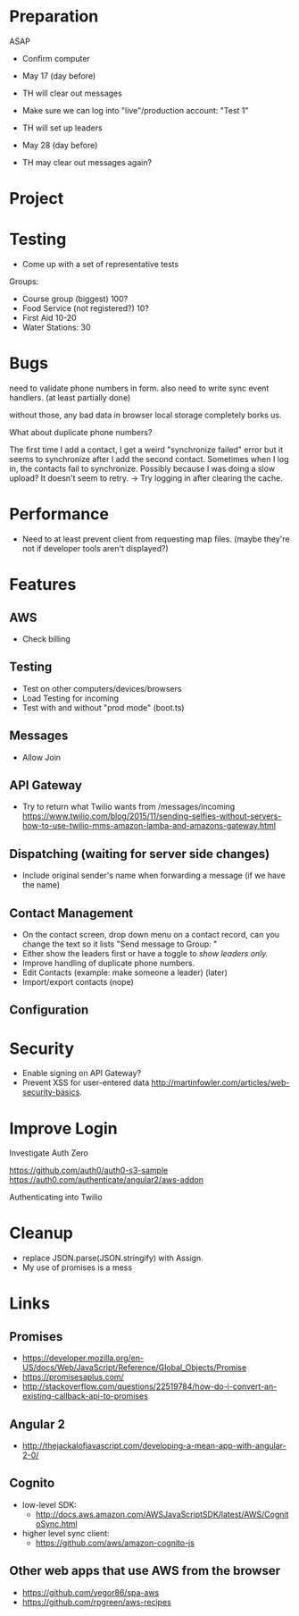 # Preparation

ASAP
* Confirm computer

* May 17 (day before)
* TH will clear out messages
* Make sure we can log into "live"/production account: "Test 1"
* TH will set up leaders

* May 28 (day before)
* TH may clear out messages again?


# Project

# Testing

* Come up with a set of representative tests

Groups:
- Course group (biggest) 100?
- Food Service (not registered?) 10?
- First Aid 10-20
- Water Stations: 30

# Bugs

need to validate phone numbers in form.
also need to write sync event handlers. (at least partially done)

without those, any bad data in browser local storage completely borks us.

What about duplicate phone numbers?

The first time I add a contact, I get a weird "synchronize failed" error but it seems to synchronize after I add the second contact.
Sometimes when I log in, the contacts fail to synchronize.  Possibly because I was doing a slow upload?  It doesn't seem to retry.
 -> Try logging in after clearing the cache.

# Performance

* Need to at least prevent client from requesting map files. (maybe they're not if developer tools aren't displayed?)

# Features

## AWS
* Check billing

## Testing

* Test on other computers/devices/browsers
* Load Testing for incoming 
* Test with and without "prod mode" (boot.ts)

## Messages

* Allow Join <group> <name>

## API Gateway
* Try to return what Twilio wants from /messages/incoming
https://www.twilio.com/blog/2015/11/sending-selfies-without-servers-how-to-use-twilio-mms-amazon-lamba-and-amazons-gateway.html

## Dispatching (waiting for server side changes)

* Include original sender's name when forwarding a message (if we have the name)

## Contact Management

* On the contact screen, drop down menu on a contact record, can you change the text so it lists  "Send message to Group: <group name>"
* Either show the leaders first or have a toggle to *show leaders only.*
* Improve handling of duplicate phone numbers.
* Edit Contacts (example: make someone a leader) (later)
* Import/export contacts (nope)

## Configuration

# Security

* Enable signing on API Gateway?
* Prevent XSS for user-entered data
http://martinfowler.com/articles/web-security-basics.

# Improve Login

Investigate Auth Zero

https://github.com/auth0/auth0-s3-sample
https://auth0.com/authenticate/angular2/aws-addon

Authenticating into Twilio

# Cleanup

* replace JSON.parse(JSON.stringify) with Assign.
* My use of promises is a mess

# Links

## Promises
* https://developer.mozilla.org/en-US/docs/Web/JavaScript/Reference/Global_Objects/Promise
* https://promisesaplus.com/
* http://stackoverflow.com/questions/22519784/how-do-i-convert-an-existing-callback-api-to-promises

## Angular 2
* http://thejackalofjavascript.com/developing-a-mean-app-with-angular-2-0/

## Cognito
* low-level SDK:
  * http://docs.aws.amazon.com/AWSJavaScriptSDK/latest/AWS/CognitoSync.html
* higher level sync client:
  * https://github.com/aws/amazon-cognito-js

## Other web apps that use AWS from the browser
* https://github.com/yegor86/spa-aws
* https://github.com/rpgreen/aws-recipes